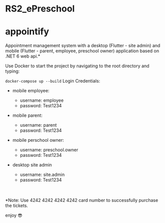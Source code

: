 # RS2_ePreschool
# appointify
Appointment management system with a desktop (Flutter - site admin) and mobile (Flutter - parent, employee, preschool owner) application based on .NET 6 web api.*

Use Docker to start the project by navigating to the root directory and typing:

`docker-compose up --build`
Login Credentials:

- mobile employee:
  - username: employee
  - password: Test1234

- mobile parent:
  - username: parent
  - password: Test1234

- mobile perschool owner:
  - username: preschool.owner
  - password: Test1234


- desktop site admin
  - username: site.admin
  - password: Test1234

 

<br></br>
*Note: Use 4242 4242 4242 4242 card number to successfully purchase the tickets.

 

enjoy 😎